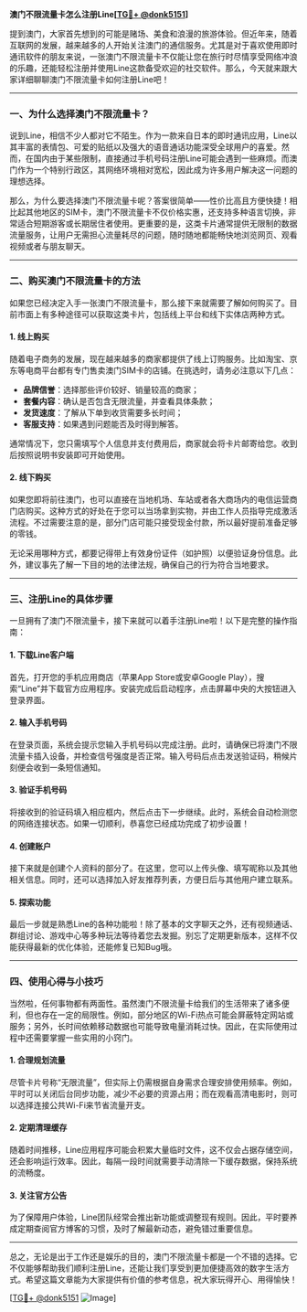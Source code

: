 **澳门不限流量卡怎么注册Line[[TG💪+ @donk5151](https://t.me/s/donk5151)]**

提到澳门，大家首先想到的可能是赌场、美食和浪漫的旅游体验。但近年来，随着互联网的发展，越来越多的人开始关注澳门的通信服务。尤其是对于喜欢使用即时通讯软件的朋友来说，一张澳门不限流量卡不仅能让您在旅行时尽情享受网络冲浪的乐趣，还能轻松注册并使用Line这款备受欢迎的社交软件。那么，今天就来跟大家详细聊聊澳门不限流量卡如何注册Line吧！

---

### 一、为什么选择澳门不限流量卡？

说到Line，相信不少人都对它不陌生。作为一款来自日本的即时通讯应用，Line以其丰富的表情包、可爱的贴纸以及强大的语音通话功能深受全球用户的喜爱。然而，在国内由于某些限制，直接通过手机号码注册Line可能会遇到一些麻烦。而澳门作为一个特别行政区，其网络环境相对宽松，因此成为许多用户解决这一问题的理想选择。

那么，为什么要选择澳门不限流量卡呢？答案很简单——性价比高且方便快捷！相比起其他地区的SIM卡，澳门不限流量卡不仅价格实惠，还支持多种语言切换，非常适合短期游客或长期居住者使用。更重要的是，这类卡片通常提供无限制的数据流量服务，让用户无需担心流量耗尽的问题，随时随地都能畅快地浏览网页、观看视频或者与朋友聊天。

---

### 二、购买澳门不限流量卡的方法

如果您已经决定入手一张澳门不限流量卡，那么接下来就需要了解如何购买了。目前市面上有多种途径可以获取这类卡片，包括线上平台和线下实体店两种方式。

#### 1. 线上购买
随着电子商务的发展，现在越来越多的商家都提供了线上订购服务。比如淘宝、京东等电商平台都有专门售卖澳门SIM卡的店铺。在挑选时，请务必注意以下几点：
- **品牌信誉**：选择那些评价较好、销量较高的商家；
- **套餐内容**：确认是否包含无限流量，并查看具体条款；
- **发货速度**：了解从下单到收货需要多长时间；
- **客服支持**：如果遇到问题能否及时得到解答。

通常情况下，您只需填写个人信息并支付费用后，商家就会将卡片邮寄给您。收到后按照说明书安装即可开始使用。

#### 2. 线下购买
如果您即将前往澳门，也可以直接在当地机场、车站或者各大商场内的电信运营商门店购买。这种方式的好处在于您可以当场拿到实物，并由工作人员指导完成激活流程。不过需要注意的是，部分门店可能只接受现金付款，所以最好提前准备足够的零钱。

无论采用哪种方式，都要记得带上有效身份证件（如护照）以便验证身份信息。此外，建议事先了解一下目的地的法律法规，确保自己的行为符合当地要求。

---

### 三、注册Line的具体步骤

一旦拥有了澳门不限流量卡，接下来就可以着手注册Line啦！以下是完整的操作指南：

#### 1. 下载Line客户端
首先，打开您的手机应用商店（苹果App Store或安卓Google Play），搜索“Line”并下载官方应用程序。安装完成后启动程序，点击屏幕中央的大按钮进入登录界面。

#### 2. 输入手机号码
在登录页面，系统会提示您输入手机号码以完成注册。此时，请确保已将澳门不限流量卡插入设备，并检查信号强度是否正常。输入号码后点击发送验证码，稍候片刻便会收到一条短信通知。

#### 3. 验证手机号码
将接收到的验证码填入相应框内，然后点击下一步继续。此时，系统会自动检测您的网络连接状态。如果一切顺利，恭喜您已经成功完成了初步设置！

#### 4. 创建账户
接下来就是创建个人资料的部分了。在这里，您可以上传头像、填写昵称以及其他相关信息。同时，还可以选择加入好友推荐列表，方便日后与其他用户建立联系。

#### 5. 探索功能
最后一步就是熟悉Line的各种功能啦！除了基本的文字聊天之外，还有视频通话、群组讨论、游戏中心等多种玩法等待着您去发掘。别忘了定期更新版本，这样不仅能获得最新的优化体验，还能修复已知Bug哦。

---

### 四、使用心得与小技巧

当然啦，任何事物都有两面性。虽然澳门不限流量卡给我们的生活带来了诸多便利，但也存在一定的局限性。例如，部分地区的Wi-Fi热点可能会屏蔽特定网站或服务；另外，长时间依赖移动数据也可能导致电量消耗过快。因此，在实际使用过程中还需要掌握一些实用的小窍门。

#### 1. 合理规划流量
尽管卡片号称“无限流量”，但实际上仍需根据自身需求合理安排使用频率。例如，平时可以关闭后台同步功能，减少不必要的资源占用；而在观看高清电影时，则可以选择连接公共Wi-Fi来节省流量开支。

#### 2. 定期清理缓存
随着时间推移，Line应用程序可能会积累大量临时文件，这不仅会占据存储空间，还会影响运行效率。因此，每隔一段时间就需要手动清除一下缓存数据，保持系统的流畅度。

#### 3. 关注官方公告
为了保障用户体验，Line团队经常会推出新功能或调整现有规则。因此，平时要养成定期查阅官方博客的习惯，及时了解最新动态，避免错过重要信息。

---

总之，无论是出于工作还是娱乐的目的，澳门不限流量卡都是一个不错的选择。它不仅能够帮助我们顺利注册Line，还能让我们享受到更加便捷高效的数字生活方式。希望这篇文章能为大家提供有价值的参考信息，祝大家玩得开心、用得愉快！

[[TG💪+ @donk5151](https://t.me/s/donk5151) ![Image](https://i.postimg.cc/rwNCRYN7/Snipaste-2025-04-30-17-27-05.png)]